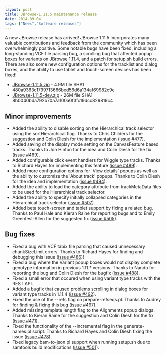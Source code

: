 ```yaml
---
layout: post
title: JBrowse-1.11.5 maintenance release
date: 2014-09-04
tags: ["News","Software releases"]
---
```


A new JBrowse release has arrived! JBrowse 1.11.5 incorporates many valuable contributions and feedback from the community which has been overwhelmingly positive. Some notable bugs have been fixed, including a long-standing VCF file parsing bug, a scrolling bug that affected popup boxes for variants on JBrowse 1.11.4, and a patch for setup.sh build errors. There are also some new configuration options for the tracklist and dialog boxes, and the ability to use tablet and touch-screen devices has been fixed!

*   [JBrowse-1.11.5.zip](http://jbrowse.org/releases/JBrowse-1.11.5.zip) - 4.9M
file SHA1 480a9363c1799713666bed56d6a134af69982c9e
*   [JBrowse-1.11.5-dev.zip](http://jbrowse.org/releases/JBrowse-1.11.5-dev.zip) - 26M
file SHA1 8b0040bda792b70a7a100a0f3fc19dcc829819c4

## Minor improvements

*   Added the ability to disable sorting on the Hierarchical track selector using the sortHierarchical flag. Thanks to Chris Childers for the suggestion and Colin Diesh for the implementation ([issue #477](https://github.com/gmod/jbrowse/issues/477)).
*   Added saving of the display mode setting on the CanvasFeature based tracks. Thanks to Jon Hinton for the idea and Colin Diesh for the fix ([issue #469](https://github.com/gmod/jbrowse/issues/469)).
*   Added configurable click event handlers for Wiggle type tracks. Thanks to Richard Hayes for implementing this feature ([issue #489](https://github.com/gmod/jbrowse/issues/489)).
*   Added more configuration options for 'View details' popups as well as the ability to customize the 'About track' popups. Thanks to Colin Diesh for the idea and implementation ([issue #494](https://github.com/gmod/jbrowse/issues/494)).
*   Added the ability to load the category attribute from trackMetaData files to be used for the Hierarchical track selector.
*   Added the ability to specify initially collapsed categories in the Hierarchical track selector ([issue #507](https://github.com/gmod/jbrowse/issues/507)).
*   Added beta touch-screen and tablet support by fixing a related bug. Thanks to Paul Hale and Kieran Raine for reporting bugs and to Emily Greenfest-Allen for the suggested fix ([issue #505](https://github.com/gmod/jbrowse/issues/505)).

## Bug fixes

*   Fixed a bug with VCF tabix file parsing that caused unnecessary chunkSizeLimit errors. Thanks to Richard Hayes for finding and debugging this issue ([issue #486](https://github.com/gmod/jbrowse/issues/486))!
*   Fixed a bug where the Variant popup boxes would not display complete genotype information in previous 1.11.* versions. Thanks to Nando for reporting the bug and Colin Diesh for the bugfix ([issue #488](https://github.com/gmod/jbrowse/issues/488)).
*   Fixed a small error that occured when using variant type tracks with the REST API.
*   Added a bugfix that caused problems scrolling in dialog boxes for variant type tracks in 1.11.4 ([issue #492](https://github.com/gmod/jbrowse/issues/492)).
*   Fixed the use of the --refs flag on prepare-refseqs.pl. Thanks to Audrey for finding & fixing this bug ([issue #497](https://github.com/gmod/jbrowse/issues/497)).
*   Added missing template length flag to the Alignments popup dialogs. Thanks to Kieran Raine for the suggestion and Colin Diesh for the fix ([issue #471](https://github.com/gmod/jbrowse/issues/471)).
*   Fixed the functionality of the --incremental flag in the generate-names.pl script. Thanks to Richard Hayes and Colin Diesh fixing the issue ([issue #478](https://github.com/gmod/jbrowse/issues/478)).
*   Fixed legacy bam-to-json.pl support when running setup.sh due to samtools build modifications ([issue #501](https://github.com/gmod/jbrowse/issues/501)).
